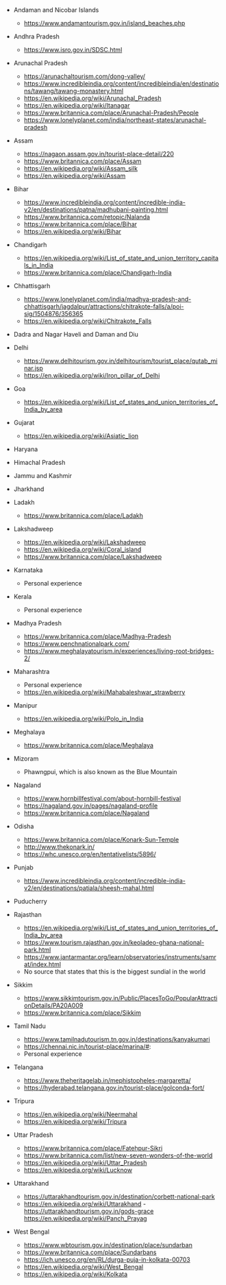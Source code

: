 * Andaman and Nicobar Islands
    - https://www.andamantourism.gov.in/island_beaches.php
* Andhra Pradesh
    - https://www.isro.gov.in/SDSC.html
* Arunachal Pradesh
    - https://arunachaltourism.com/dong-valley/
    - https://www.incredibleindia.org/content/incredibleindia/en/destinations/tawang/tawang-monastery.html
    - https://en.wikipedia.org/wiki/Arunachal_Pradesh
    - https://en.wikipedia.org/wiki/Itanagar
    - https://www.britannica.com/place/Arunachal-Pradesh/People
    - https://www.lonelyplanet.com/india/northeast-states/arunachal-pradesh


* Assam
    - https://nagaon.assam.gov.in/tourist-place-detail/220
    - https://www.britannica.com/place/Assam
    - https://en.wikipedia.org/wiki/Assam_silk
    - https://en.wikipedia.org/wiki/Assam 

* Bihar
    - https://www.incredibleindia.org/content/incredible-india-v2/en/destinations/patna/madhubani-painting.html
    - https://www.britannica.com/retopic/Nalanda
    - https://www.britannica.com/place/Bihar
    - https://en.wikipedia.org/wiki/Bihar

* Chandigarh
    - https://en.wikipedia.org/wiki/List_of_state_and_union_territory_capitals_in_India
    - https://www.britannica.com/place/Chandigarh-India
* Chhattisgarh
    - https://www.lonelyplanet.com/india/madhya-pradesh-and-chhattisgarh/jagdalpur/attractions/chitrakote-falls/a/poi-sig/1504876/356365
    - https://en.wikipedia.org/wiki/Chitrakote_Falls
    
* Dadra and Nagar Haveli and Daman and Diu
* Delhi
    - https://www.delhitourism.gov.in/delhitourism/tourist_place/qutab_minar.jsp
    - https://en.wikipedia.org/wiki/Iron_pillar_of_Delhi
    
* Goa
    - https://en.wikipedia.org/wiki/List_of_states_and_union_territories_of_India_by_area
* Gujarat
    - https://en.wikipedia.org/wiki/Asiatic_lion

* Haryana

* Himachal Pradesh
* Jammu and Kashmir
* Jharkhand
* Ladakh
    - https://www.britannica.com/place/Ladakh
* Lakshadweep
    - https://en.wikipedia.org/wiki/Lakshadweep
    - https://en.wikipedia.org/wiki/Coral_island
    - https://www.britannica.com/place/Lakshadweep
* Karnataka
    - Personal experience 

* Kerala
    - Personal experience 
* Madhya Pradesh
    - https://www.britannica.com/place/Madhya-Pradesh
    - https://www.penchnationalpark.com/
    - https://www.meghalayatourism.in/experiences/living-root-bridges-2/
* Maharashtra
    - Personal experience 
    - https://en.wikipedia.org/wiki/Mahabaleshwar_strawberry
* Manipur
    - https://en.wikipedia.org/wiki/Polo_in_India
* Meghalaya
    - https://www.britannica.com/place/Meghalaya
* Mizoram
    - Phawngpui, which is also known as the Blue Mountain
* Nagaland
    - https://www.hornbillfestival.com/about-hornbill-festival
    - https://nagaland.gov.in/pages/nagaland-profile
    - https://www.britannica.com/place/Nagaland

* Odisha
    - https://www.britannica.com/place/Konark-Sun-Temple
    - http://www.thekonark.in/
    - https://whc.unesco.org/en/tentativelists/5896/
* Punjab
    - https://www.incredibleindia.org/content/incredible-india-v2/en/destinations/patiala/sheesh-mahal.html
* Puducherry
* Rajasthan
    - https://en.wikipedia.org/wiki/List_of_states_and_union_territories_of_India_by_area 
    - https://www.tourism.rajasthan.gov.in/keoladeo-ghana-national-park.html
    - https://www.jantarmantar.org/learn/observatories/instruments/samrat/index.html
    - No source that states that this is the biggest sundial in the world
* Sikkim
    - https://www.sikkimtourism.gov.in/Public/PlacesToGo/PopularAttractionDetails/PA20A009
    - https://www.britannica.com/place/Sikkim

* Tamil Nadu
    - https://www.tamilnadutourism.tn.gov.in/destinations/kanyakumari
    - https://chennai.nic.in/tourist-place/marina/#:
    - Personal experience 
* Telangana
    - https://www.theheritagelab.in/mephistopheles-margaretta/
    - https://hyderabad.telangana.gov.in/tourist-place/golconda-fort/

* Tripura
    - https://en.wikipedia.org/wiki/Neermahal
    - https://en.wikipedia.org/wiki/Tripura


* Uttar Pradesh
    - https://www.britannica.com/place/Fatehpur-Sikri
    - https://www.britannica.com/list/new-seven-wonders-of-the-world
    - https://en.wikipedia.org/wiki/Uttar_Pradesh
    - https://en.wikipedia.org/wiki/Lucknow
* Uttarakhand
    - https://uttarakhandtourism.gov.in/destination/corbett-national-park
    - https://en.wikipedia.org/wiki/Uttarakhand
    -https://uttarakhandtourism.gov.in/gods-grace
    https://en.wikipedia.org/wiki/Panch_Prayag
    
* West Bengal
    - https://www.wbtourism.gov.in/destination/place/sundarban
    - https://www.britannica.com/place/Sundarbans
    - https://ich.unesco.org/en/RL/durga-puja-in-kolkata-00703
    - https://en.wikipedia.org/wiki/West_Bengal
    - https://en.wikipedia.org/wiki/Kolkata

